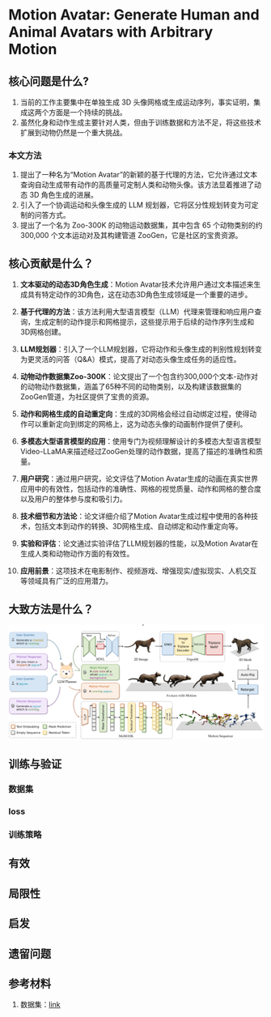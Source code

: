 # Motion Avatar: Generate Human and Animal Avatars with Arbitrary Motion

## 核心问题是什么?

1. 当前的工作主要集中在单独生成 3D 头像网格或生成运动序列，事实证明，集成这两个方面是一个持续的挑战。  
2. 虽然化身和动作生成主要针对人类，但由于训练数据和方法不足，将这些技术扩展到动物仍然是一个重大挑战。

### 本文方法
1. 提出了一种名为“Motion Avatar”的新颖的基于代理的方法，它允许通过文本查询自动生成带有动作的高质量可定制人类和动物头像。该方法显着推进了动态 3D 角色生成的进展。
2. 引入了一个协调运动和头像生成的 LLM 规划器，它将区分性规划转变为可定制的问答方式。
3. 提出了一个名为 Zoo-300K 的动物运动数据集，其中包含 65 个动物类别的约 300,000 个文本运动对及其构建管道 ZooGen，它是社区的宝贵资源。

## 核心贡献是什么？

1.  **文本驱动的动态3D角色生成**：Motion Avatar技术允许用户通过文本描述来生成具有特定动作的3D角色，这在动态3D角色生成领域是一个重要的进步。

2.  **基于代理的方法**：该方法利用大型语言模型（LLM）代理来管理和响应用户查询，生成定制的动作提示和网格提示，这些提示用于后续的动作序列生成和3D网格创建。

3.  **LLM规划器**：引入了一个LLM规划器，它将动作和头像生成的判别性规划转变为更灵活的问答（Q\&A）模式，提高了对动态头像生成任务的适应性。

4.  **动物动作数据集Zoo-300K**：论文提出了一个包含约300,000个文本-动作对的动物动作数据集，涵盖了65种不同的动物类别，以及构建该数据集的ZooGen管道，为社区提供了宝贵的资源。

5.  **动作和网格生成的自动重定向**：生成的3D网格会经过自动绑定过程，使得动作可以重新定向到绑定的网格上，这为动态头像的动画制作提供了便利。

6.  **多模态大型语言模型的应用**：使用专门为视频理解设计的多模态大型语言模型Video-LLaMA来描述经过ZooGen处理的动作数据，提高了描述的准确性和质量。

7.  **用户研究**：通过用户研究，论文评估了Motion Avatar生成的动画在真实世界应用中的有效性，包括动作的准确性、网格的视觉质量、动作和网格的整合度以及用户的整体参与度和吸引力。

8.  **技术细节和方法论**：论文详细介绍了Motion Avatar生成过程中使用的各种技术，包括文本到动作的转换、3D网格生成、自动绑定和动作重定向等。

9.  **实验和评估**：论文通过实验评估了LLM规划器的性能，以及Motion Avatar在生成人类和动物动作方面的有效性。

10. **应用前景**：这项技术在电影制作、视频游戏、增强现实/虚拟现实、人机交互等领域具有广泛的应用潜力。

## 大致方法是什么？

![](./assets/5702b84dff25df3d544d7bf408a8edda_0_Figure_1_2146516266.png)

## 训练与验证

### 数据集

### loss

### 训练策略

## 有效

## 局限性

## 启发

## 遗留问题

## 参考材料

1. 数据集：[link](./40.md)